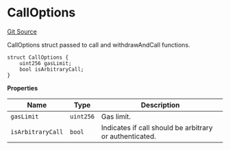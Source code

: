 # CallOptions
[Git Source](https://github.com/zeta-chain/protocol-contracts/blob/3a274ce7bad045a879c73669586611d35509cbce/contracts/zevm/interfaces/IGatewayZEVM.sol)

CallOptions struct passed to call and withdrawAndCall functions.


```solidity
struct CallOptions {
    uint256 gasLimit;
    bool isArbitraryCall;
}
```

**Properties**

|Name|Type|Description|
|----|----|-----------|
|`gasLimit`|`uint256`|Gas limit.|
|`isArbitraryCall`|`bool`|Indicates if call should be arbitrary or authenticated.|

